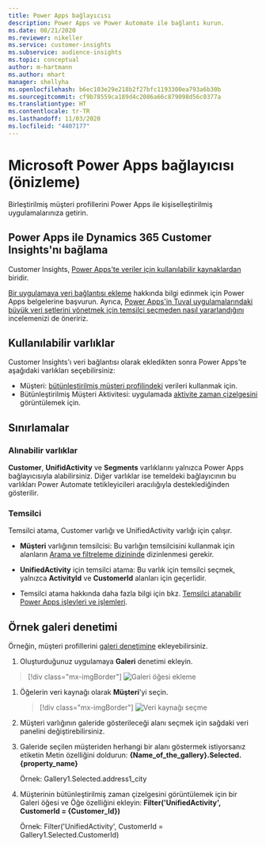 ```yaml
---
title: Power Apps bağlayıcısı
description: Power Apps ve Power Automate ile bağlantı kurun.
ms.date: 08/21/2020
ms.reviewer: nikeller
ms.service: customer-insights
ms.subservice: audience-insights
ms.topic: conceptual
author: m-hartmann
ms.author: mhart
manager: shellyha
ms.openlocfilehash: b6ec103e29e218b2f27bfc1193300ea793a6b30b
ms.sourcegitcommit: cf9b78559ca189d4c2086a66c879098d56c0377a
ms.translationtype: HT
ms.contentlocale: tr-TR
ms.lasthandoff: 11/03/2020
ms.locfileid: "4407177"
---
```

# <a name="microsoft-power-apps-connector-preview"></a>Microsoft Power Apps bağlayıcısı (önizleme)

Birleştirilmiş müşteri profillerini Power Apps ile kişiselleştirilmiş uygulamalarınıza getirin.

## <a name="connect-power-apps-and-dynamics-365-customer-insights"></a>Power Apps ile Dynamics 365 Customer Insights'nı bağlama

Customer Insights, [Power Apps'te veriler için kullanılabilir kaynaklardan](https://docs.microsoft.com/powerapps/maker/canvas-apps/working-with-data-sources) biridir.

[Bir uygulamaya veri bağlantısı ekleme](https://docs.microsoft.com/powerapps/maker/canvas-apps/add-data-connection) hakkında bilgi edinmek için Power Apps belgelerine başvurun. Ayrıca, [Power Apps'in Tuval uygulamalarındaki büyük veri setlerini yönetmek için temsilci seçmeden nasıl yararlandığını](https://docs.microsoft.com/powerapps/maker/canvas-apps/delegation-overview) incelemenizi de öneririz.

## <a name="available-entities"></a>Kullanılabilir varlıklar

Customer Insights'ı veri bağlantısı olarak ekledikten sonra Power Apps'te aşağıdaki varlıkları seçebilirsiniz:

- Müşteri: [bütünleştirilmiş müşteri profilindeki](customer-profiles.md) verileri kullanmak için.
- Bütünleştirilmiş Müşteri Aktivitesi: uygulamada [aktivite zaman çizelgesini](activities.md) görüntülemek için.

## <a name="limitations"></a>Sınırlamalar

### <a name="retrievable-entities"></a>Alınabilir varlıklar

**Customer**, **UnifidActivity** ve **Segments** varlıklarını yalnızca Power Apps bağlayıcısıyla alabilirsiniz. Diğer varlıklar ise temeldeki bağlayıcının bu varlıkları Power Automate tetikleyicileri aracılığıyla desteklediğinden gösterilir.  

### <a name="delegation"></a>Temsilci

Temsilci atama, Customer varlığı ve UnifiedActivity varlığı için çalışır. 

- **Müşteri** varlığının temsilcisi: Bu varlığın temsilcisini kullanmak için alanların [Arama ve filtreleme dizininde](search-filter-index.md) dizinlenmesi gerekir.  

- **UnifiedActivity** için temsilci atama: Bu varlık için temsilci seçmek, yalnızca **ActivityId** ve **CustomerId** alanları için geçerlidir.  

- Temsilci atama hakkında daha fazla bilgi için bkz. [Temsilci atanabilir Power Apps işlevleri ve işlemleri](https://docs.microsoft.com/connectors/commondataservice/#power-apps-delegable-functions-and-operations-for-the-cds-for-apps). 

## <a name="example-gallery-control"></a>Örnek galeri denetimi

Örneğin, müşteri profillerini [galeri denetimine](https://docs.microsoft.com/powerapps/maker/canvas-apps/add-gallery) ekleyebilirsiniz.

1. Oluşturduğunuz uygulamaya **Galeri** denetimi ekleyin.

> [!div class="mx-imgBorder"]
> ![Galeri öğesi ekleme](media/connector-powerapps9.png "Galeri öğesi ekleme")

1. Öğelerin veri kaynağı olarak **Müşteri**'yi seçin.

    > [!div class="mx-imgBorder"]
    > ![Veri kaynağı seçme](media/choose-datasource-powerapps.png "Veri kaynağı seçme")

1. Müşteri varlığının galeride gösterileceği alanı seçmek için sağdaki veri panelini değiştirebilirsiniz.

1. Galeride seçilen müşteriden herhangi bir alanı göstermek istiyorsanız etiketin Metin özelliğini doldurun: **{Name_of_the_gallery}.Selected.{property_name}**

    Örnek: Gallery1.Selected.address1_city

1. Müşterinin bütünleştirilmiş zaman çizelgesini görüntülemek için bir Galeri öğesi ve Öğe özelliğini ekleyin: **Filter('UnifiedActivity', CustomerId = {Customer_Id})**

    Örnek: Filter('UnifiedActivity', CustomerId = Gallery1.Selected.CustomerId)
